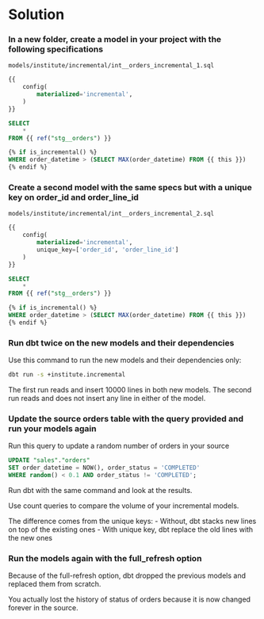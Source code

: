 # Solution

### In a new folder, create a model in your project with the following specifications

`models/institute/incremental/int__orders_incremental_1.sql`
```sql
{{
    config(
        materialized='incremental',
    )
}}

SELECT
    *
FROM {{ ref("stg__orders") }}

{% if is_incremental() %}
WHERE order_datetime > (SELECT MAX(order_datetime) FROM {{ this }})
{% endif %}
```

### Create a second model with the same specs but with a unique key on order_id and order_line_id


`models/institute/incremental/int__orders_incremental_2.sql`
```sql
{{
    config(
        materialized='incremental',
        unique_key=['order_id', 'order_line_id']
    )
}}

SELECT
    *
FROM {{ ref("stg__orders") }}

{% if is_incremental() %}
WHERE order_datetime > (SELECT MAX(order_datetime) FROM {{ this }})
{% endif %}

```

### Run dbt twice on the new models and their dependencies

Use this command to run the new models and their dependencies only:

```bash
dbt run -s +institute.incremental
```

The first run reads and insert 10000 lines in both new models.
The second run reads and does not insert any line in either of the model.

### Update the source orders table with the query provided and run your models again

Run this query to update a random number of orders in your source
```sql
UPDATE "sales"."orders"
SET order_datetime = NOW(), order_status = 'COMPLETED'
WHERE random() < 0.1 AND order_status != 'COMPLETED';
```

Run dbt with the same command and look at the results.

Use count queries to compare the volume of your incremental models.

The difference comes from the unique keys:
    - Without, dbt stacks new lines on top of the existing ones
    - With unique key, dbt replace the old lines with the new ones

### Run the models again with the full_refresh option

Because of the full-refresh option, dbt dropped the previous models and replaced them from scratch.

You actually lost the history of status of orders because it is now changed forever in the source.